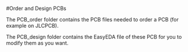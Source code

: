 #Order and Design PCBs

The PCB_order folder contains the PCB files needed to order a PCB (for example on JLCPCB).

The PCB_design folder contains the EasyEDA file of these PCB for you to modify them as you want.
